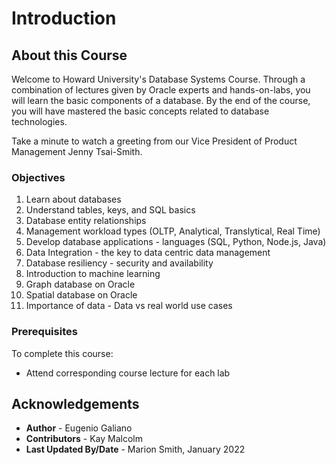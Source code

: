 # Introduction

## About this Course

Welcome to Howard University's Database Systems Course.  Through a combination of lectures given by Oracle experts and hands-on-labs, you will learn the basic components of a database. By the end of the course, you will have mastered the basic concepts related to database technologies. 

Take a minute to watch a greeting from our Vice President of Product Management Jenny Tsai-Smith.


  [](youtube:-SuoMPlNMFI)

### Objectives

1. Learn about databases
2. Understand tables, keys, and SQL basics
3. Database entity relationships
4. Management workload types (OLTP, Analytical, Translytical, Real Time)
5. Develop database applications - languages (SQL, Python, Node.js, Java)
6. Data Integration - the key to data centric data management
7. Database resiliency - security and availability
8. Introduction to machine learning
9. Graph database on Oracle
10. Spatial database on Oracle
11. Importance of data - Data vs real world use cases

### Prerequisites

To complete this course:
* Attend corresponding course lecture for each lab





## Acknowledgements
* **Author** - Eugenio Galiano
* **Contributors** -  Kay Malcolm
* **Last Updated By/Date** - Marion Smith, January 2022
